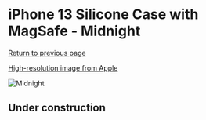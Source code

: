 # iPhone 13 Silicone Case with MagSafe - Midnight

[Return to previous page](/iphone_13)

[High-resolution image from Apple](https://store.storeimages.cdn-apple.com/8756/as-images.apple.com/is/MM2A3?wid=4500&hei=4500&fmt=png)

<div style="width: 500px"><img src="/everyphone/MM2A3.png" alt="Midnight"></div>

## Under construction

